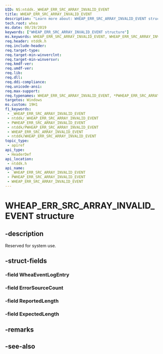 ```yaml
---
UID: NS:ntddk._WHEAP_ERR_SRC_ARRAY_INVALID_EVENT
title: WHEAP_ERR_SRC_ARRAY_INVALID_EVENT
description: "Learn more about: WHEAP_ERR_SRC_ARRAY_INVALID_EVENT structure"
tech.root: whea
ms.date: 08/19/2019
keywords: ["WHEAP_ERR_SRC_ARRAY_INVALID_EVENT structure"]
ms.keywords: WHEAP_ERR_SRC_ARRAY_INVALID_EVENT, WHEAP_ERR_SRC_ARRAY_INVALID_EVENT, *PWHEAP_ERR_SRC_ARRAY_INVALID_EVENT,
req.header: ntddk.h
req.include-header: 
req.target-type: 
req.target-min-winverclnt: 
req.target-min-winversvr: 
req.kmdf-ver: 
req.umdf-ver: 
req.lib: 
req.dll: 
req.ddi-compliance: 
req.unicode-ansi: 
req.max-support: 
req.typenames: WHEAP_ERR_SRC_ARRAY_INVALID_EVENT, *PWHEAP_ERR_SRC_ARRAY_INVALID_EVENT
targetos: Windows
ms.custom: 19H1
f1_keywords:
 - _WHEAP_ERR_SRC_ARRAY_INVALID_EVENT
 - ntddk/_WHEAP_ERR_SRC_ARRAY_INVALID_EVENT
 - PWHEAP_ERR_SRC_ARRAY_INVALID_EVENT
 - ntddk/PWHEAP_ERR_SRC_ARRAY_INVALID_EVENT
 - WHEAP_ERR_SRC_ARRAY_INVALID_EVENT
 - ntddk/WHEAP_ERR_SRC_ARRAY_INVALID_EVENT
topic_type:
 - apiref
api_type:
 - HeaderDef
api_location:
 - ntddk.h
api_name:
 - _WHEAP_ERR_SRC_ARRAY_INVALID_EVENT
 - PWHEAP_ERR_SRC_ARRAY_INVALID_EVENT
 - WHEAP_ERR_SRC_ARRAY_INVALID_EVENT
---
```


# WHEAP_ERR_SRC_ARRAY_INVALID_EVENT structure


## -description

Reserved for system use.

## -struct-fields

### -field WheaEventLogEntry

### -field ErrorSourceCount

### -field ReportedLength

### -field ExpectedLength

## -remarks

## -see-also


